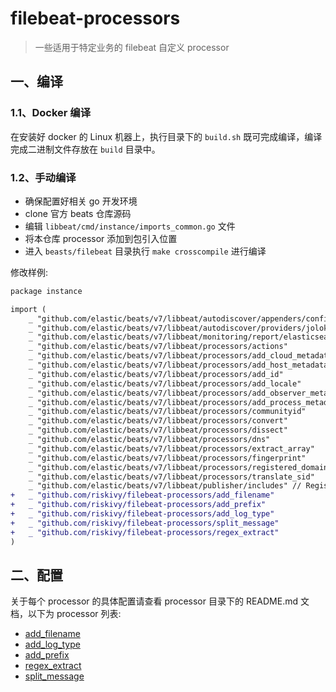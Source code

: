# filebeat-processors

> 一些适用于特定业务的 filebeat 自定义 processor

## 一、编译

### 1.1、Docker 编译

在安装好 docker 的 Linux 机器上，执行目录下的 `build.sh` 既可完成编译，编译完成二进制文件存放在 `build` 目录中。

### 1.2、手动编译

- 确保配置好相关 go 开发环境
- clone 官方 beats 仓库源码
- 编辑 `libbeat/cmd/instance/imports_common.go` 文件
- 将本仓库 processor 添加到包引入位置
- 进入 `beasts/filebeat` 目录执行 `make crosscompile` 进行编译

修改样例:

``` diff
package instance

import (
	_ "github.com/elastic/beats/v7/libbeat/autodiscover/appenders/config" // Register autodiscover appenders
	_ "github.com/elastic/beats/v7/libbeat/autodiscover/providers/jolokia"
	_ "github.com/elastic/beats/v7/libbeat/monitoring/report/elasticsearch" // Register default monitoring reporting
	_ "github.com/elastic/beats/v7/libbeat/processors/actions"              // Register default processors.
	_ "github.com/elastic/beats/v7/libbeat/processors/add_cloud_metadata"
	_ "github.com/elastic/beats/v7/libbeat/processors/add_host_metadata"
	_ "github.com/elastic/beats/v7/libbeat/processors/add_id"
	_ "github.com/elastic/beats/v7/libbeat/processors/add_locale"
	_ "github.com/elastic/beats/v7/libbeat/processors/add_observer_metadata"
	_ "github.com/elastic/beats/v7/libbeat/processors/add_process_metadata"
	_ "github.com/elastic/beats/v7/libbeat/processors/communityid"
	_ "github.com/elastic/beats/v7/libbeat/processors/convert"
	_ "github.com/elastic/beats/v7/libbeat/processors/dissect"
	_ "github.com/elastic/beats/v7/libbeat/processors/dns"
	_ "github.com/elastic/beats/v7/libbeat/processors/extract_array"
	_ "github.com/elastic/beats/v7/libbeat/processors/fingerprint"
	_ "github.com/elastic/beats/v7/libbeat/processors/registered_domain"
	_ "github.com/elastic/beats/v7/libbeat/processors/translate_sid"
	_ "github.com/elastic/beats/v7/libbeat/publisher/includes" // Register publisher pipeline modules
+	_ "github.com/riskivy/filebeat-processors/add_filename"
+	_ "github.com/riskivy/filebeat-processors/add_prefix"
+	_ "github.com/riskivy/filebeat-processors/add_log_type"
+	_ "github.com/riskivy/filebeat-processors/split_message"
+	_ "github.com/riskivy/filebeat-processors/regex_extract"
)
```

## 二、配置

关于每个 processor 的具体配置请查看 processor 目录下的 README.md 文档，以下为 processor 列表:

- [add_filename](https://github.com/riskivy/filebeat-processors/blob/master/add_filename/README.md)
- [add_log_type](https://github.com/riskivy/filebeat-processors/blob/master/add_log_type/README.md)
- [add_prefix](https://github.com/riskivy/filebeat-processors/blob/master/add_prefix/README.md)
- [regex_extract](https://github.com/riskivy/filebeat-processors/blob/master/regex_extract/README.md)
- [split_message](https://github.com/riskivy/filebeat-processors/blob/master/split_message/README.md)
